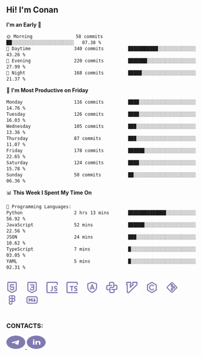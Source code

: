 ## Hi! I'm Conan

<!--START_SECTION:waka-->
**I'm an Early 🐤** 

```text
🌞 Morning                58 commits          ██░░░░░░░░░░░░░░░░░░░░░░░   07.38 % 
🌆 Daytime                340 commits         ███████████░░░░░░░░░░░░░░   43.26 % 
🌃 Evening                220 commits         ███████░░░░░░░░░░░░░░░░░░   27.99 % 
🌙 Night                  168 commits         █████░░░░░░░░░░░░░░░░░░░░   21.37 % 
```
📅 **I'm Most Productive on Friday** 

```text
Monday                   116 commits         ████░░░░░░░░░░░░░░░░░░░░░   14.76 % 
Tuesday                  126 commits         ████░░░░░░░░░░░░░░░░░░░░░   16.03 % 
Wednesday                105 commits         ███░░░░░░░░░░░░░░░░░░░░░░   13.36 % 
Thursday                 87 commits          ███░░░░░░░░░░░░░░░░░░░░░░   11.07 % 
Friday                   178 commits         ██████░░░░░░░░░░░░░░░░░░░   22.65 % 
Saturday                 124 commits         ████░░░░░░░░░░░░░░░░░░░░░   15.78 % 
Sunday                   50 commits          ██░░░░░░░░░░░░░░░░░░░░░░░   06.36 % 
```


📊 **This Week I Spent My Time On** 

```text
💬 Programming Languages: 
Python                   2 hrs 13 mins       ██████████████░░░░░░░░░░░   56.92 % 
JavaScript               52 mins             ██████░░░░░░░░░░░░░░░░░░░   22.56 % 
JSON                     24 mins             ███░░░░░░░░░░░░░░░░░░░░░░   10.62 % 
TypeScript               7 mins              █░░░░░░░░░░░░░░░░░░░░░░░░   03.05 % 
YAML                     5 mins              █░░░░░░░░░░░░░░░░░░░░░░░░   02.31 % 
```


<!--END_SECTION:waka-->


<br>

<div align="left">
  <img src="icons/skills/html.svg" height="30" alt="html5"/>
  <img width="15"/>
  <img src="icons/skills/css.svg" height="30" alt="css"/>
    <img width="15"/>
  <img src="icons/skills/javascript.svg" height="30" alt="javascript"/>
  <img width="15"/>
  <img src="icons/skills/typescript.svg" height="30" alt="typescript"/>
  <img width="15"/>
  <img src="icons/skills/angular.svg" height="30" alt="angular"/>
  <img width="15"/>
  <img src="icons/skills/python.svg" height="30" alt="python"/>
  <img width="15"/>
  <img src="icons/skills/vim.svg" height="30" alt="vim"  />
  <img width="15"/>
  <img src="icons/skills/c.svg" height="30" alt="c"/>
  <img width="15"/>
  <img src="icons/skills/git.svg" height="30" alt="git"/>
  <img width="15"/>
  <img src="icons/skills/figma.svg" height="30" alt="figma"/>
  <img width="15"/>
  <img src="icons/skills/markdown.svg" height="30" alt="markdown"/>
</div>

<br>


### CONTACTS:

<div align="left">
  <a href="https://t.me/gkkconan">
    <img src="icons/contacts/telegram.svg" width="50" height="35" alt="telegram"/>
  </a>
  <a href="https://www.linkedin.com/in/gkkconan">
    <img src="icons/contacts/linkedin.svg" width="50" height="35" alt="linkedin"/>
  </a>
</div>

